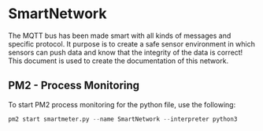 # SmartNetwork

The MQTT bus has been made smart with all kinds of messages and specific protocol.
It purpose is to create a safe sensor environment in which sensors can push data
and know that the integrity of the data is correct! This document is used to create
the documentation of this network.

## PM2 - Process Monitoring

To start PM2 process monitoring for the python file, use the following:
```python
pm2 start smartmeter.py --name SmartNetwork --interpreter python3
```